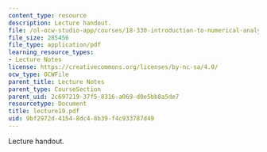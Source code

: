 ```yaml
---
content_type: resource
description: Lecture handout.
file: /ol-ocw-studio-app/courses/18-330-introduction-to-numerical-analysis-spring-2004/9bf2972d41548dc48b39f4c933787d49_lecture19.pdf
file_size: 285456
file_type: application/pdf
learning_resource_types:
- Lecture Notes
license: https://creativecommons.org/licenses/by-nc-sa/4.0/
ocw_type: OCWFile
parent_title: Lecture Notes
parent_type: CourseSection
parent_uid: 2c697219-37f5-8316-a069-d0e5bb8a5de7
resourcetype: Document
title: lecture19.pdf
uid: 9bf2972d-4154-8dc4-8b39-f4c933787d49
---
```

Lecture handout.